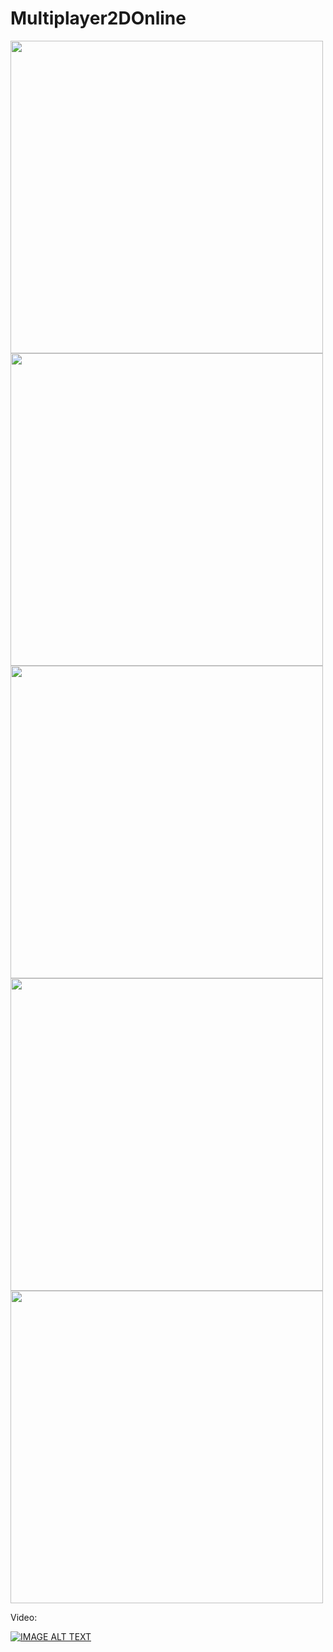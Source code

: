 # Multiplayer2DOnline
 <img src="https://github.com/dogukanozcan/Multiplayer2DOnline/assets/26368153/4970b718-7619-4dce-a8bc-e87a95323aff.png" height="500">
  <img src="https://github.com/dogukanozcan/Multiplayer2DOnline/assets/26368153/87b9c789-6171-4815-a690-3dd21e75cc4a.png" height="500">
   <img src="https://github.com/dogukanozcan/Multiplayer2DOnline/assets/26368153/763a53cf-69ed-47a0-95e8-de5f453115de.png" height="500">
    <img src="https://github.com/dogukanozcan/Multiplayer2DOnline/assets/26368153/da604a35-eb88-4494-a2a6-6413336a2e97.png" height="500">
        <img src="https://github.com/dogukanozcan/Multiplayer2DOnline/assets/26368153/47db24ce-4270-4297-af39-d46d960b1104.png" height="500">

 
 Video: 
 
 [![IMAGE ALT TEXT](http://img.youtube.com/vi/MOgRI2qUQ1I/0.jpg)](https://www.youtube.com/watch?v=MOgRI2qUQ1I "Video Title")
